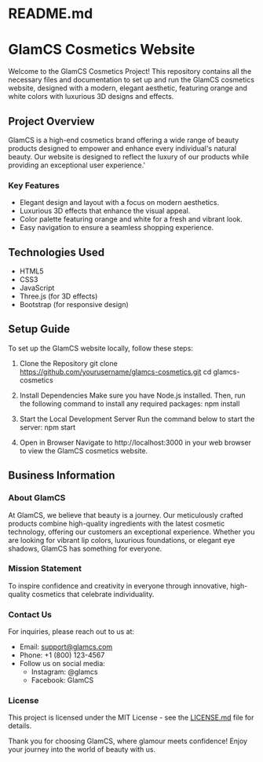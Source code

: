# README.md

# GlamCS Cosmetics Website

Welcome to the GlamCS Cosmetics Project! This repository contains all the necessary files and documentation to set up and run the GlamCS cosmetics website, designed with a modern, elegant aesthetic, featuring orange and white colors with luxurious 3D designs and effects.

## Project Overview

GlamCS is a high-end cosmetics brand offering a wide range of beauty products designed to empower and enhance every individual's natural beauty. Our website is designed to reflect the luxury of our products while providing an exceptional user experience.'

### Key Features
- Elegant design and layout with a focus on modern aesthetics.
- Luxurious 3D effects that enhance the visual appeal.
- Color palette featuring orange and white for a fresh and vibrant look.
- Easy navigation to ensure a seamless shopping experience.

## Technologies Used

- HTML5
- CSS3
- JavaScript
- Three.js (for 3D effects)
- Bootstrap (for responsive design)

## Setup Guide

To set up the GlamCS website locally, follow these steps:

1. Clone the Repository
      git clone https://github.com/yourusername/glamcs-cosmetics.git
   cd glamcs-cosmetics
   
2. Install Dependencies
   Make sure you have Node.js installed. Then, run the following command to install any required packages:
      npm install
   
3. Start the Local Development Server
   Run the command below to start the server:
      npm start
   
4. Open in Browser
   Navigate to http://localhost:3000 in your web browser to view the GlamCS cosmetics website.

## Business Information

### About GlamCS

At GlamCS, we believe that beauty is a journey. Our meticulously crafted products combine high-quality ingredients with the latest cosmetic technology, offering our customers an exceptional experience. Whether you are looking for vibrant lip colors, luxurious foundations, or elegant eye shadows, GlamCS has something for everyone.

### Mission Statement

To inspire confidence and creativity in everyone through innovative, high-quality cosmetics that celebrate individuality.

### Contact Us

For inquiries, please reach out to us at:
- Email: support@glamcs.com
- Phone: +1 (800) 123-4567
- Follow us on social media: 
  - Instagram: @glamcs
  - Facebook: GlamCS

### License

This project is licensed under the MIT License - see the [LICENSE.md](LICENSE.md) file for details.

Thank you for choosing GlamCS, where glamour meets confidence! Enjoy your journey into the world of beauty with us.